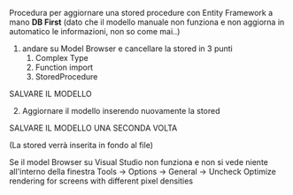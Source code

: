 Procedura per aggiornare una stored procedure con Entity Framework a mano **DB First** (dato che il modello manuale non funziona e non aggiorna in automatico le informazioni, non so come mai..)

1) andare su Model Browser e cancellare la stored in 3 punti
	1. Complex Type
	2. Function import
	3. StoredProcedure
	
SALVARE IL MODELLO

2) Aggiornare il modello inserendo nuovamente la stored

SALVARE IL MODELLO UNA SECONDA VOLTA

(La stored verrà inserita in fondo al file)

Se il model Browser su Visual Studio non funziona e non si vede niente all'interno della finestra
Tools -> Options -> General -> Uncheck Optimize rendering for screens with different pixel densities 